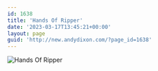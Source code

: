 ```yaml
---
id: 1638
title: 'Hands Of Ripper'
date: '2023-03-17T13:45:21+00:00'
layout: page
guid: 'http://new.andydixon.com/?page_id=1638'
---
```


![Hands Of Ripper](https://i0.wp.com/assets.g8x2.ldn.idrivee2-23.com/posters/Hands%20Of%20Ripper%2001.jpg?w=1200&ssl=1 "Hands Of Ripper")